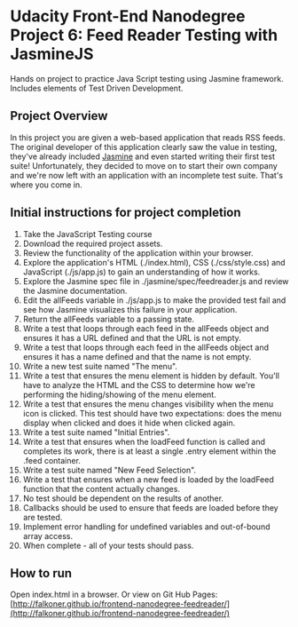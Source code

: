 # Udacity Front-End Nanodegree Project 6: Feed Reader Testing with JasmineJS

Hands on project to practice Java Script testing using Jasmine framework. Includes elements of Test Driven Development.

## Project Overview

In this project you are given a web-based application that reads RSS feeds. The original developer of this application clearly saw the value in testing, they've already included [Jasmine](http://jasmine.github.io/) and even started writing their first test suite! Unfortunately, they decided to move on to start their own company and we're now left with an application with an incomplete test suite. That's where you come in.

## Initial instructions for project completion

1. Take the JavaScript Testing course
2. Download the required project assets.
3. Review the functionality of the application within your browser.
4. Explore the application's HTML (./index.html), CSS (./css/style.css) and JavaScript (./js/app.js) to gain an understanding of how it works.
5. Explore the Jasmine spec file in ./jasmine/spec/feedreader.js and review the Jasmine documentation.
6. Edit the allFeeds variable in ./js/app.js to make the provided test fail and see how Jasmine visualizes this failure in your application.
7. Return the allFeeds variable to a passing state.
8. Write a test that loops through each feed in the allFeeds object and ensures it has a URL defined and that the URL is not empty.
9. Write a test that loops through each feed in the allFeeds object and ensures it has a name defined and that the name is not empty.
10. Write a new test suite named "The menu".
11. Write a test that ensures the menu element is hidden by default. You'll have to analyze the HTML and the CSS to determine how we're performing the hiding/showing of the menu element.
12. Write a test that ensures the menu changes visibility when the menu icon is clicked. This test should have two expectations: does the menu display when clicked and does it hide when clicked again.
13. Write a test suite named "Initial Entries".
14. Write a test that ensures when the loadFeed function is called and completes its work, there is at least a single .entry element within the .feed container.
15. Write a test suite named "New Feed Selection".
16. Write a test that ensures when a new feed is loaded by the loadFeed function that the content actually changes.
17. No test should be dependent on the results of another.
18. Callbacks should be used to ensure that feeds are loaded before they are tested.
19. Implement error handling for undefined variables and out-of-bound array access.
20. When complete - all of your tests should pass.

## How to run

Open index.html in a browser.
Or view on Git Hub Pages: [http://falkoner.github.io/frontend-nanodegree-feedreader/](http://falkoner.github.io/frontend-nanodegree-feedreader/)

